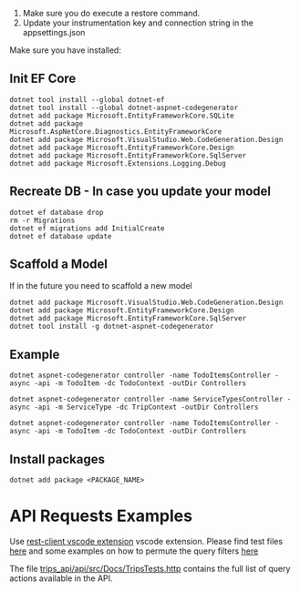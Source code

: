 
1. Make sure you do execute a restore command.
1. Update your instrumentation key and connection string in the appsettings.json

Make sure you have installed:

## Init EF Core
```
dotnet tool install --global dotnet-ef
dotnet tool install --global dotnet-aspnet-codegenerator
dotnet add package Microsoft.EntityFrameworkCore.SQLite
dotnet add package Microsoft.AspNetCore.Diagnostics.EntityFrameworkCore
dotnet add package Microsoft.VisualStudio.Web.CodeGeneration.Design
dotnet add package Microsoft.EntityFrameworkCore.Design
dotnet add package Microsoft.EntityFrameworkCore.SqlServer
dotnet add package Microsoft.Extensions.Logging.Debug
```

## Recreate DB - In case you update your model
```
dotnet ef database drop
rm -r Migrations  
dotnet ef migrations add InitialCreate
dotnet ef database update
```

## Scaffold a Model
If in the future you need to scaffold a new model
```
dotnet add package Microsoft.VisualStudio.Web.CodeGeneration.Design
dotnet add package Microsoft.EntityFrameworkCore.Design
dotnet add package Microsoft.EntityFrameworkCore.SqlServer
dotnet tool install -g dotnet-aspnet-codegenerator
```

## Example
```
dotnet aspnet-codegenerator controller -name TodoItemsController -async -api -m TodoItem -dc TodoContext -outDir Controllers

dotnet aspnet-codegenerator controller -name ServiceTypesController -async -api -m ServiceType -dc TripContext -outDir Controllers

dotnet aspnet-codegenerator controller -name TodoItemsController -async -api -m TodoItem -dc TodoContext -outDir Controllers
```


## Install packages
`dotnet add package <PACKAGE_NAME>`



# API Requests Examples
Use [rest-client vscode extension](https://marketplace.visualstudio.com/items?itemName=humao.rest-client) vscode extension. Please find test files [here](trips_api/api/src/Docs) and some examples on how to permute the query filters [here](trips_api/api/src/.vscode/settings.json)  

The file [trips_api/api/src/Docs/TripsTests.http](trips_api/api/src/Docs/TripsTests.http) contains the full list of query actions available in the API.


